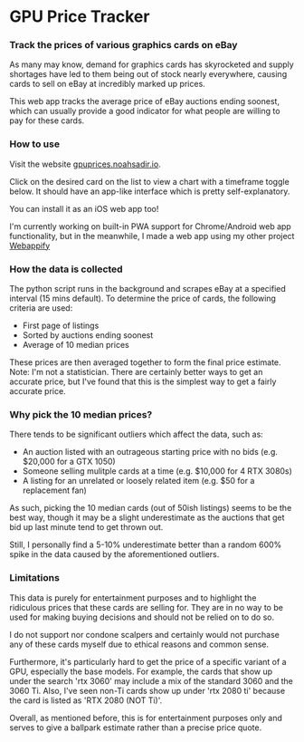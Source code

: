 # GPU Price Tracker

### Track the prices of various graphics cards on eBay

As many may know, demand for graphics cards has skyrocketed and supply shortages have led to them being out of stock nearly everywhere, causing cards to sell on eBay at incredibly marked up prices.

This web app tracks the average price of eBay auctions ending soonest, which can usually provide a good indicator for what people are willing to pay for these cards.

### How to use

Visit the website [gpuprices.noahsadir.io](https://gpuprices.noahsadir.io).

Click on the desired card on the list to view a chart with a timeframe toggle below. It should have an app-like interface which is pretty self-explanatory.

You can install it as an iOS web app too!

I'm currently working on built-in PWA support for Chrome/Android web app functionality, but in the meanwhile,
I made a web app using my other project [Webappify](https://webappify.noahsadir.io/apps/6069f802b79c9/)

### How the data is collected

The python script runs in the background and scrapes eBay at a specified interval (15 mins default).
To determine the price of cards, the following criteria are used:

- First page of listings
- Sorted by auctions ending soonest
- Average of 10 median prices

These prices are then averaged together to form the final price estimate.
Note: I'm not a statistician. There are certainly better ways to get an accurate price, but I've found that this is the simplest way to get a fairly accurate price.

### Why pick the 10 median prices?

There tends to be significant outliers which affect the data, such as:
- An auction listed with an outrageous starting price with no bids (e.g. $20,000 for a GTX 1050)
- Someone selling mulitple cards at a time (e.g. $10,000 for 4 RTX 3080s)
- A listing for an unrelated or loosely related item (e.g. $50 for a replacement fan)

As such, picking the 10 median cards (out of 50ish listings) seems to be the best way, though it may be a slight underestimate as the auctions that get bid up last minute tend to get thrown out.

Still, I personally find a 5-10% underestimate better than a random 600% spike in the data caused by the aforementioned outliers.

### Limitations

This data is purely for entertainment purposes and to highlight the ridiculous prices that these cards are selling for. They are in no way to be used for making buying decisions and should not be relied on to do so.

I do not support nor condone scalpers and certainly would not purchase any of these cards myself due to ethical reasons and common sense.

Furthermore, it's particularly hard to get the price of a specific variant of a GPU, especially the base models. For example, the cards that show up under the search 'rtx 3060' may include a mix of the standard 3060 and the 3060 Ti. Also, I've seen non-Ti cards show up under 'rtx 2080 ti' because the card is listed as 'RTX 2080 (NOT Ti)'.

Overall, as mentioned before, this is for entertainment purposes only and serves to give a ballpark estimate rather than a precise price quote.
